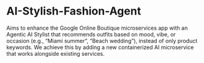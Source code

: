 # AI-Stylish-Fashion-Agent
Aims to enhance the Google Online Boutique microservices app with an Agentic AI Stylist that recommends outfits based on mood, vibe, or occasion (e.g., “Miami summer”, “Beach wedding”), instead of only product keywords. We achieve this by adding a new containerized AI microservice that works alongside existing services.
